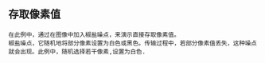 存取像素值
---------
    在此例中，通过在图像中加入椒盐噪点，来演示直接存取像素值。
    椒盐噪点，它随机地将部分像素设置为白色或黑色。传输过程中，若部分像素值丢失，这种噪点就会出现。此例中，随机选择若干像素,设置为白色.
    
